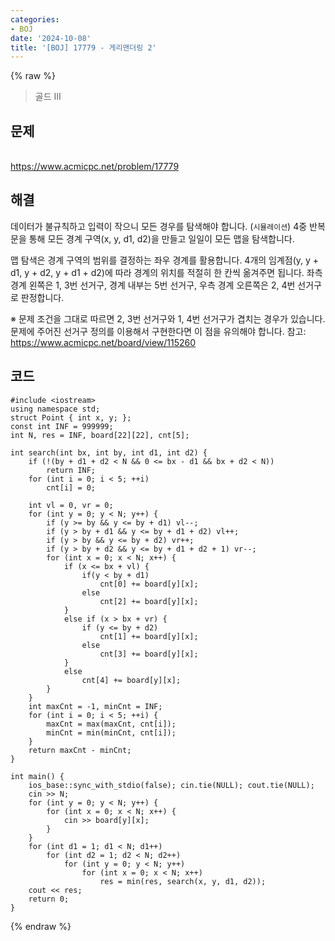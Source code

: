 ```yaml
---
categories:
- BOJ
date: '2024-10-08'
title: '[BOJ] 17779 - 게리맨더링 2'
---
```


{% raw %}
> 골드 III<br>

## 문제
<br>https://www.acmicpc.net/problem/17779

## 해결
데이터가 불규칙하고 입력이 작으니 모든 경우를 탐색해야 합니다. (`시뮬레이션`) 4중 반복문을 통해 모든 경계 구역(x, y, d1, d2)을 만들고 일일이 모든 맵을 탐색합니다.

맵 탐색은 경계 구역의 범위를 결정하는 좌우 경계를 활용합니다. 4개의 임계점(y, y + d1, y + d2, y + d1 + d2)에 따라 경계의 위치를 적절히 한 칸씩 옮겨주면 됩니다. 좌측 경계 왼쪽은 1, 3번 선거구, 경계 내부는 5번 선거구, 우측 경계 오른쪽은 2, 4번 선거구로 판정합니다.

※ 문제 조건을 그대로 따르면 2, 3번 선거구와 1, 4번 선거구가 겹치는 경우가 있습니다. 문제에 주어진 선거구 정의를 이용해서 구현한다면 이 점을 유의해야 합니다.
참고: <br>https://www.acmicpc.net/board/view/115260

## 코드
```
#include <iostream>
using namespace std;
struct Point { int x, y; };
const int INF = 999999;
int N, res = INF, board[22][22], cnt[5];

int search(int bx, int by, int d1, int d2) {
	if (!(by + d1 + d2 < N && 0 <= bx - d1 && bx + d2 < N))
		return INF;
	for (int i = 0; i < 5; ++i)
		cnt[i] = 0;

	int vl = 0, vr = 0;
	for (int y = 0; y < N; y++) {
		if (y >= by && y <= by + d1) vl--;
		if (y > by + d1 && y <= by + d1 + d2) vl++;
		if (y > by && y <= by + d2)	vr++;
		if (y > by + d2 && y <= by + d1 + d2 + 1) vr--;
		for (int x = 0; x < N; x++) {
			if (x <= bx + vl) {
				if(y < by + d1)
					cnt[0] += board[y][x];
				else
					cnt[2] += board[y][x];
			}
			else if (x > bx + vr) {
				if (y <= by + d2)
					cnt[1] += board[y][x];
				else
					cnt[3] += board[y][x];
			}
			else
				cnt[4] += board[y][x];
		}
	}
	int maxCnt = -1, minCnt = INF;
	for (int i = 0; i < 5; ++i) {
		maxCnt = max(maxCnt, cnt[i]);
		minCnt = min(minCnt, cnt[i]);
	}
	return maxCnt - minCnt;
}

int main() {
	ios_base::sync_with_stdio(false); cin.tie(NULL); cout.tie(NULL);
	cin >> N;
	for (int y = 0; y < N; y++) {
		for (int x = 0; x < N; x++) {
			cin >> board[y][x];
		}
	}
	for (int d1 = 1; d1 < N; d1++)
		for (int d2 = 1; d2 < N; d2++)
			for (int y = 0; y < N; y++)
				for (int x = 0; x < N; x++)
					res = min(res, search(x, y, d1, d2));
	cout << res;
	return 0;
}
```
{% endraw %}